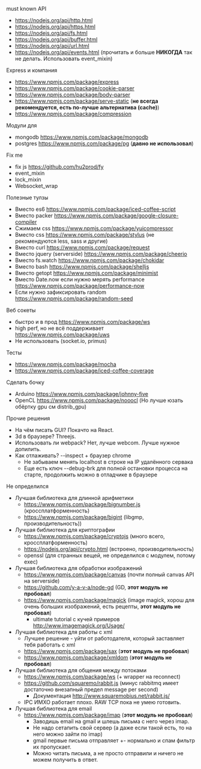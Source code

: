 must known API

 * https://nodejs.org/api/http.html
 * https://nodejs.org/api/https.html
 * https://nodejs.org/api/fs.html
 * https://nodejs.org/api/buffer.html
 * https://nodejs.org/api/url.html
 * https://nodejs.org/api/events.html (прочитать и больше **НИКОГДА** так не делать. Использовать event_mixin)
 
Express и компания

 * https://www.npmjs.com/package/express
 * https://www.npmjs.com/package/cookie-parser
 * https://www.npmjs.com/package/body-parser
 * https://www.npmjs.com/package/serve-static (**не всегда рекомендуется, есть по-лучше альтернатива (cache)**)
 * https://www.npmjs.com/package/compression

Модули для
 * mongodb https://www.npmjs.com/package/mongodb
 * postgres https://www.npmjs.com/package/pg (**давно не использовал**)

Fix me

 * fix js https://github.com/hu2prod/fy
 * event_mixin
 * lock_mixin
 * Websocket_wrap

Полезные тулзы

 * Вместо es6    https://www.npmjs.com/package/iced-coffee-script
 * Вместо packer https://www.npmjs.com/package/google-closure-compiler
 * Сжимаем css   https://www.npmjs.com/package/yuicompressor
 * Вместо css    https://www.npmjs.com/package/stylus (не рекомендуются less, sass и другие)
 * Вместо curl   https://www.npmjs.com/package/request
 * Вместо jquery (serverside) https://www.npmjs.com/package/cheerio
 * Вместо fs.watch https://www.npmjs.com/package/chokidar
 * Вместо bash   https://www.npmjs.com/package/shelljs
 * Вместо getopt https://www.npmjs.com/package/minimist
 * Вместо Date.now если нужно мерять performance https://www.npmjs.com/package/performance-now
 * Если нужно зафиксировать random https://www.npmjs.com/package/random-seed

Веб сокеты

 * быстро и в прод https://www.npmjs.com/package/ws
 * high perf, но не всё поддерживает https://www.npmjs.com/package/uws
 * Не использовать (socket.io, primus)

Тесты

 * https://www.npmjs.com/package/mocha
 * https://www.npmjs.com/package/iced-coffee-coverage

Сделать бочку

 * Arduino https://www.npmjs.com/package/johnny-five
 * OpenCL https://www.npmjs.com/package/nooocl (Но лучше юзать обёртку gpu см distrib_gpu)

Прочие решения

 * На чём писать GUI? Покачто на React.
 * 3d в браузере? Threejs.
 * Использовать ли webpack? Нет, лучше webcom. Лучше нужное допилить.
 * Как отлаживать? --inspect + браузер chrome
   * Не забываем менять localhost в строке на IP удалённого сервака
   * Еще есть ключ --debug-brk для полной остановки процесса на старте, продолжить можно в отладчике в браузере

Не определился

 * Лучшая библиотека для длинной арифметики
   * https://www.npmjs.com/package/bignumber.js (кроссплатформенность)
   * https://www.npmjs.com/package/bigint (libgmp, производительность))
 * Лучшая библиотека для криптографии
   * https://www.npmjs.com/package/cryptojs (много всего, кроссплатформенность)
   * https://nodejs.org/api/crypto.html (встроено, производительность)
   * openssl (для странных вещей, не определился с модулем, потому exec)
 * Лучшая библиотека для обработки изображений
   * https://www.npmjs.com/package/canvas (почти полный canvas API на serverside)
   * https://github.com/y-a-v-a/node-gd (GD, **этот модуль не пробовал**)
   * https://www.npmjs.com/package/magick (image magick, хорош для очень больших изображений, есть рецепты, **этот модуль не пробовал**)
     * ultimate tutorial с кучей примеров http://www.imagemagick.org/Usage/
 * Лучшая библиотека для работы с xml
   * Лучшее решение - уйти от работодателя, который заставляет тебя работать с xml
   * https://www.npmjs.com/package/sax (**этот модуль не пробовал**)
   * https://www.npmjs.com/package/xmldom (**этот модуль не пробовал**)
 * Лучшая библиотека для общения между потоками
   * https://www.npmjs.com/package/ws (+ wrapper на reconnect)
   * https://github.com/squaremo/rabbit.js (минус rabbitmq имеет достаточно внезапный предел message per second)
     * Документация http://www.squaremobius.net/rabbit.js/
   * IPC ИМХО работает плохо. RAW TCP пока не умею готовить.
 * Лучшая библиотека для email
   * https://www.npmjs.com/package/imap (**этот модуль не пробовал**)
     * Заводишь email на gmail и шлешь письма с него через imap.
     * Не надо сетапить свой сервер (а даже если такой есть, то на него можно зайти по imap)
     * gmail первые письма отправляет +- нормально и спам фильтр их пропускает.
     * Можно читать письма, а не просто отправили и ничего не можем получить в ответ.
